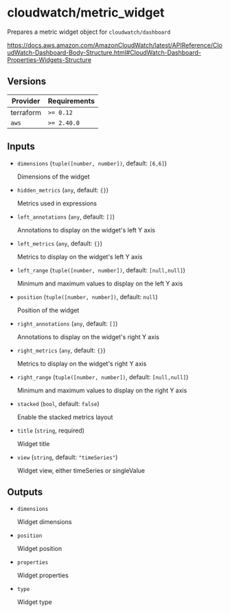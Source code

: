 # cloudwatch/metric_widget

Prepares a metric widget object for `cloudwatch/dashboard`

https://docs.aws.amazon.com/AmazonCloudWatch/latest/APIReference/CloudWatch-Dashboard-Body-Structure.html#CloudWatch-Dashboard-Properties-Widgets-Structure

<!-- bin/docs -->

## Versions

| Provider | Requirements |
|-|-|
| terraform | `>= 0.12` |
| `aws` | `>= 2.40.0` |

## Inputs

* `dimensions` (`tuple([number, number])`, default: `[6,6]`)

    Dimensions of the widget

* `hidden_metrics` (`any`, default: `{}`)

    Metrics used in expressions

* `left_annotations` (`any`, default: `[]`)

    Annotations to display on the widget's left Y axis

* `left_metrics` (`any`, default: `{}`)

    Metrics to display on the widget's left Y axis

* `left_range` (`tuple([number, number])`, default: `[null,null]`)

    Minimum and maximum values to display on the left Y axis

* `position` (`tuple([number, number])`, default: `null`)

    Position of the widget

* `right_annotations` (`any`, default: `[]`)

    Annotations to display on the widget's right Y axis

* `right_metrics` (`any`, default: `{}`)

    Metrics to display on the widget's right Y axis

* `right_range` (`tuple([number, number])`, default: `[null,null]`)

    Minimum and maximum values to display on the right Y axis

* `stacked` (`bool`, default: `false`)

    Enable the stacked metrics layout

* `title` (`string`, required)

    Widget title

* `view` (`string`, default: `"timeSeries"`)

    Widget view, either timeSeries or singleValue



## Outputs

* `dimensions`

    Widget dimensions

* `position`

    Widget position

* `properties`

    Widget properties

* `type`

    Widget type
